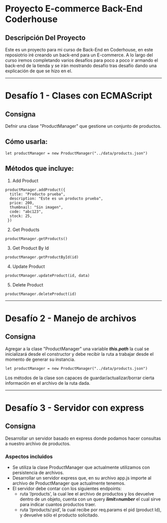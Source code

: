 # Proyecto E-commerce Back-End Coderhouse

## Descripción Del Proyecto

Este es un proyecto para mi curso de Back-End en Coderhouse, en este reposiotrio iré creando un back-end para un E-commerce. A lo largo del curso iremos completando varios desafíos para poco a poco ir armando el back-end de la tienda y se irán mostrando desafío tras desafío dando una explicación de que se hizo en el.

---

# Desafío 1 - Clases con ECMAScript

## Consigna
Defnir una clase "ProductManager" que gestione un conjunto de productos.

## Cómo usarla:

```
let productManager = new ProductManager("../data/products.json")
```

## Métodos que incluye:
1. Add Product
```
productManager.addProduct({
  title: "Producto prueba",
  description: "Este es un producto prueba",
  price: 200,
  thumbnail: "Sin imagen",
  code: "abc123",
  stock: 25,
 })
```

2. Get Products
```
productManager.getProducts()
```

3. Get Product By Id
```
productManager.getProductById(id)
```

4. Update Product
```
productManager.updateProduct(id, data)
```

5. Delete Product
```
productManager.deleteProduct(id)
```
---

# Desafío 2 - Manejo de archivos

## Consigna
Agregar a la clase "ProductManager" una variable ***this.path*** la cual se inicializará desde el constructor y debe recibir la ruta a trabajar desde el momento de generar su instancia.
```
let productManager = new ProductManager("../data/products.json")
```

Los métodos de la clase son capaces de guardar/actualizar/borrar cierta información en el archivo de la ruta dada.

---
# Desafío 3 - Servidor con express

## Consigna
Desarrollar un servidor basado en express donde podamos hacer consultas a nuestro archivo de productos.

### Aspectos incluidos
- Se utiliza la clase ProductManager que actualmente utilizamos con persistencia de archivos. 
- Desarrollar un servidor express que, en su archivo app.js importe al archivo de ProductManager que actualmente tenemos.
- El servidor debe contar con los siguientes endpoints:
  - ruta ‘/products’, la cual lee el archivo de productos y los devuelve dentro de un objeto, cuenta con un query ***limit=number*** el cual sirve para indicar cuantos productos traer.
  - ruta ‘/products/:pid’, la cual recibe por req.params el pid (product Id), y devuelve sólo el producto solicitado. 


